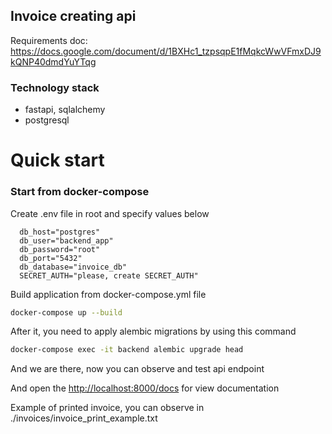 ## Invoice creating api

Requirements doc:
<https://docs.google.com/document/d/1BXHc1_tzpsqpE1fMqkcWwVFmxDJ9kQNP40dmdYuYTqg>

### Technology stack
 - fastapi, sqlalchemy
 - postgresql

# Quick start
### Start from docker-compose

Create .env file in root and specify values below
```.env
  db_host="postgres"
  db_user="backend_app"
  db_password="root"
  db_port="5432"
  db_database="invoice_db"
  SECRET_AUTH="please, create SECRET_AUTH"
```

Build application from docker-compose.yml file
```bash
docker-compose up --build
```
After it, you need to apply alembic migrations by using this command
```bash
docker-compose exec -it backend alembic upgrade head
```
And we are there, now you can observe and test api endpoint

And open the <http://localhost:8000/docs> for view documentation

Example of printed invoice, you can observe in ./invoices/invoice_print_example.txt